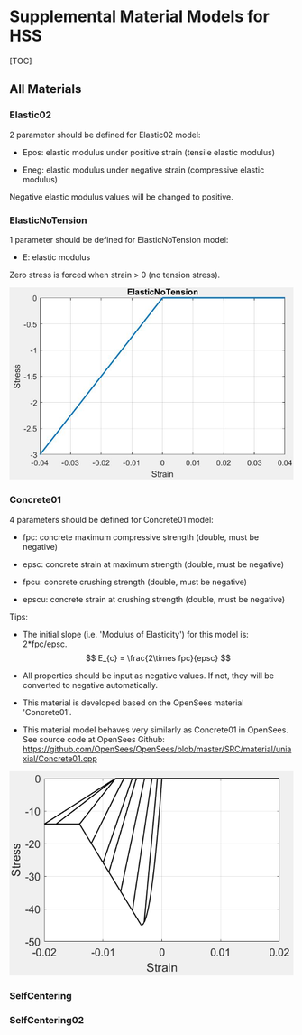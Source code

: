 # Supplemental Material Models for HSS
[TOC]

## All Materials

### Elastic02

2 parameter should be defined for Elastic02 model:

* Epos: 	elastic modulus under positive strain (tensile elastic modulus)

* Eneg:	elastic modulus under negative strain (compressive elastic modulus)

Negative elastic modulus values will be changed to positive. 



### ElasticNoTension

1 parameter should be defined for ElasticNoTension model:

* E: 	elastic modulus

Zero stress is forced when strain > 0 (no tension stress).

![ElasticNoTension_sample](.\fig\ElasticNoTension_sample.jpg)

### Concrete01

4 parameters should be defined for Concrete01 model:

* fpc: 	concrete maximum compressive strength (double, must be negative)

* epsc: 	concrete strain at maximum strength (double, must be negative)

* fpcu: 	concrete crushing strength (double, must be negative)

* epscu:	concrete strain at crushing strength (double, must be negative)

Tips:

- The initial slope (i.e. 'Modulus of Elasticity') for this model is: 2*fpc/epsc.
  $$
  E_{c} = \frac{2\times fpc}{epsc}
  $$

- All properties should be input as negative values. If not, they will be converted to negative automatically.

- This material is developed based on the OpenSees material 'Concrete01'. 

- This material model behaves very similarly as Concrete01 in OpenSees. See source code at OpenSees Github: https://github.com/OpenSees/OpenSees/blob/master/SRC/material/uniaxial/Concrete01.cpp

![Concrete01_sample](.\fig\Concrete01_sample.png)

### SelfCentering



### SelfCentering02

